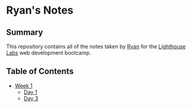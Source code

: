 # Ryan's Notes
## Summary

This repository contains all of the notes taken by [Ryan](https://github.com/Zenophage) for the [Lighthouse Labs](https://www.lighthouselabs.ca/) web development bootcamp.

## Table of Contents
* [Week 1](/Week_1)
  * [Day 1](/Week_1/Day_1)
  * [Day 3](/Week_1/Day_3)